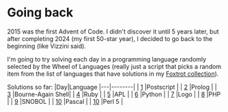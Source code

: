 # Going back

2015 was the first Advent of Code. I didn't discover it until 5 years later,
but after completing 2024 (my first 50-star year), I decided to go back to the
beginning (like Vizzini said). 

I'm going to try solving each day in a programming language randomly selected
by the Wheel of Languages (really just a script that picks a random item from
the list of languages that have solutions in my [Foxtrot
collection](https://mjnr.us/foxtrot/)).

Solutions so far:
|Day|Language
|---|--------|
| [1](day01/README.md)  |Postscript        |
| [2](day02/README.md)  |Prolog            |
| [3](day03/README.md)  |Bourne-Again Shell|
| [4](day04/README.md)  |Ruby              |
| [5](day05/README.md)  |APL               |
| [6](day06/README.md)  |Python            |
| [7](day07/README.md)  |Logo              |
| [8](day08/README.md)  |PHP               |
| [9](day09/README.md)  |SNOBOL            |
| [10](day10/README.md) |Pascal            |
| [10](day11/README.md) |Perl 5            |

